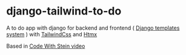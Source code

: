 # django-tailwind-to-do
A to do app with django for backend and frontend ( [Django templates system](https://docs.djangoproject.com/en/4.0/topics/templates/ "Django templates documentation") ) with [TailwindCss](https://tailwindcss.com/ "Tailwind's Homepage") and [Htmx](https://htmx.org/ "Htmx's Homepage")

Based in [Code With Stein video](https://www.youtube.com/watch?v=Pr8z9XxyrJc&t=964s&ab_channel=CodeWithStein "Code With Stein Video")
